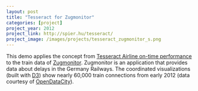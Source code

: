 ```yaml
---
layout: post
title: "Tesseract for Zugmonitor"
categories: [project]
project_year: 2012
project_link: http://spier.hu/tesseract/
project_image: /images/projects/tesseract_zugmonitor_s.png
---
```


This demo applies the concept from 
<a href="http://square.github.com/tesseract/" target="_blank">Tesseract Airline on-time performance</a> 
to the train data of 
<a href="http://zugmonitor.sueddeutsche.de/" target="_blank">Zugmonitor</a>. Zugmonitor is an application that provides data about delays in the Germany Railways.
The coordinated visualizations (built with <a href="http://mbostock.github.com/d3/" target="_blank">D3</a>) show nearly 60,000 train connections from early 2012 (data courtesy of <a href="http://www.opendatacity.de/" target="_blank">OpenDataCity</a>). 
